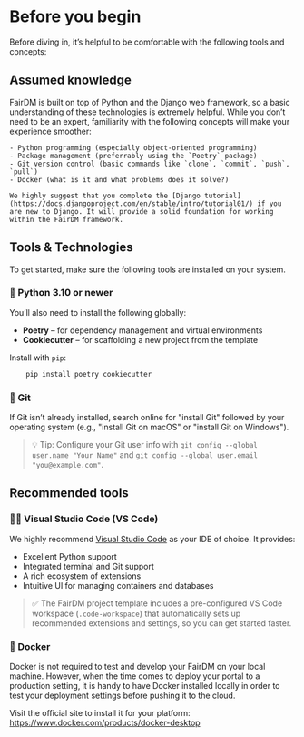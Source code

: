 # Before you begin

Before diving in, it’s helpful to be comfortable with the following tools and concepts:

## Assumed knowledge

FairDM is built on top of Python and the Django web framework, so a basic understanding of these technologies is extremely helpful. While you don’t need to be an expert, familiarity with the following concepts will make your experience smoother:

    - Python programming (especially object-oriented programming)
    - Package management (preferrably using the `Poetry` package)
    - Git version control (basic commands like `clone`, `commit`, `push`, `pull`)
    - Docker (what is it and what problems does it solve?)

```{note}
We highly suggest that you complete the [Django tutorial](https://docs.djangoproject.com/en/stable/intro/tutorial01/) if you are new to Django. It will provide a solid foundation for working within the FairDM framework.
```

## Tools & Technologies

To get started, make sure the following tools are installed on your system.

### 🐍 Python 3.10 or newer

You’ll also need to install the following globally:

- **Poetry** – for dependency management and virtual environments
- **Cookiecutter** – for scaffolding a new project from the template

Install with `pip`:

```bash
    pip install poetry cookiecutter
```

### 🔧 Git

If Git isn’t already installed, search online for "install Git" followed by your operating system (e.g., "install Git on macOS" or "install Git on Windows").

> 💡 Tip: Configure your Git user info with `git config --global user.name "Your Name"` and `git config --global user.email "you@example.com"`.

## Recommended tools

### 🧑‍💻 Visual Studio Code (VS Code)

We highly recommend [Visual Studio Code](https://code.visualstudio.com/) as your IDE of choice. It provides:

- Excellent Python support
- Integrated terminal and Git support
- A rich ecosystem of extensions
- Intuitive UI for managing containers and databases

> ✅ The FairDM project template includes a pre-configured VS Code workspace (`.code-workspace`) that automatically sets up recommended extensions and settings, so you can get started faster.


### 🐳 Docker

Docker is not required to test and develop your FairDM on your local machine. However, when the time comes to deploy your portal to a production setting, it is handy to have Docker installed locally in order to test your deployment settings before pushing it to the cloud.

Visit the official site to install it for your platform: https://www.docker.com/products/docker-desktop